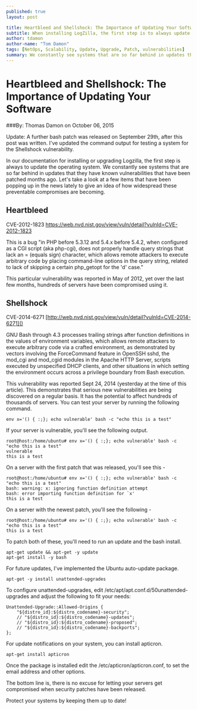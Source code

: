 ```yaml
---
published: true
layout: post

title: Heartbleed and Shellshock: The Importance of Updating Your Software
subtitle: When installing LogZilla, the first step is to always update the operating sytem.
author: tdamon
author-name: "Tom Damon"
tags: [NetOps, Scalability, Update, Upgrade, Patch, vulnerabilities]
summary: We constantly see systems that are so far behind in updates that they have known vulnerabilities...
---
```


# Heartbleed and Shellshock: The Importance of Updating Your Software

###By: Thomas Damon on October 06, 2015

Update:  A further bash patch was released on September 29th, after this post was written.  I've updated the command output for testing a system for the Shellshock vulnerability.

In our documentation for installing or upgrading Logzilla, the first step is always to update the operating system. We constantly see systems that are so far behind in updates that they have known vulnerabilities that have been patched months ago. Let's take a look at a few items that have been popping up in the news lately to give an idea of how widespread these preventable compromises are becoming.

## Heartbleed
CVE-2012-1823 [https://web.nvd.nist.gov/view/vuln/detail?vulnId=CVE-2012-1823
]()

This is a bug "in PHP before 5.3.12 and 5.4.x before 5.4.2, when configured as a CGI script (aka php-cgi), does not properly handle query strings that lack an = (equals sign) character, which allows remote attackers to execute arbitrary code by placing command-line options in the query string, related to lack of skipping a certain php_getopt for the 'd' case."

This particular vulnerability was reported in May of 2012, yet over the last few months, hundreds of servers have been compromised using it.

## Shellshock
CVE-2014-6271 [http://web.nvd.nist.gov/view/vuln/detail?vulnId=CVE-2014-6271]()

GNU Bash through 4.3 processes trailing strings after function definitions in the values of environment variables, which allows remote attackers to execute arbitrary code via a crafted environment, as demonstrated by vectors involving the ForceCommand feature in OpenSSH sshd, the mod_cgi and mod_cgid modules in the Apache HTTP Server, scripts executed by unspecified DHCP clients, and other situations in which setting the environment occurs across a privilege boundary from Bash execution.

This vulnerability was reported Sept 24, 2014 (yesterday at the time of this article). This demonstrates that serious new vulnerabilities are being discovered on a regular basis. It has the potential to affect hundreds of thousands of servers. You can test your server by running the following command.

```
env x='() { :;}; echo vulnerable' bash -c "echo this is a test"
```
If your server is vulnerable, you'll see the following output.

```
root@host:/home/ubuntu# env x='() { :;}; echo vulnerable' bash -c "echo this is a test" 
vulnerable 
this is a test
```

On a server with the first patch that was released, you'll see this -

```
root@host:/home/ubuntu# env x='() { :;}; echo vulnerable' bash -c "echo this is a test" 
bash: warning: x: ignoring function definition attempt 
bash: error importing function definition for `x' 
this is a test
```

On a server with the newest patch, you'll see the following -

```
root@host:/home/ubuntu# env x='() { :;}; echo vulnerable' bash -c "echo this is a test"
this is a test
```

To patch both of these, you'll need to run an update and the bash install.

```
apt-get update && apt-get -y update 
apt-get install -y bash
```

For future updates, I've implemented the Ubuntu auto-update package.

```
apt-get -y install unattended-upgrades
```

To configure unattended-upgrades, edit /etc/apt/apt.conf.d/50unattended-upgrades and adjust the following to fit your needs:

```
Unattended-Upgrade::Allowed-Origins { 
    "${distro_id}:${distro_codename}-security"; 
    // "${distro_id}:${distro_codename}-updates"; 
    // "${distro_id}:${distro_codename}-proposed"; 
    // "${distro_id}:${distro_codename}-backports"; 
};
```

For update notifications on your system, you can install apticron.

```
apt-get install apticron
```

Once the package is installed edit the /etc/apticron/apticron.conf, to set the email address and other options.

The bottom line is, there is no excuse for letting your servers get compromised when security patches have been released.

Protect your systems by keeping them up to date!
